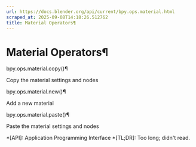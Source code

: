 ```yaml
---
url: https://docs.blender.org/api/current/bpy.ops.material.html
scraped_at: 2025-09-08T14:18:26.512762
title: Material Operators¶
---
```


# Material Operators¶

bpy.ops.material.copy()¶

    

Copy the material settings and nodes

bpy.ops.material.new()¶

    

Add a new material

bpy.ops.material.paste()¶

    

Paste the material settings and nodes

  *[API]: Application Programming Interface
  *[TL;DR]: Too long; didn't read.

